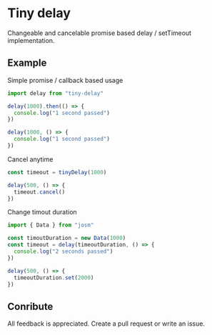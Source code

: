 # Tiny delay

Changeable and cancelable promise based delay / setTimeout implementation.


## Example

Simple promise / callback based usage

```ts
import delay from "tiny-delay"

delay(1000).then(() => {
  console.log("1 second passed")
})

delay(1000, () => {
  console.log("1 second passed")
})
```

Cancel anytime

```ts
const timeout = tinyDelay(1000)

delay(500, () => {
  timeout.cancel()
})
```

Change timout duration

  
```ts
import { Data } from "josm"

const timoutDuration = new Data(1000)
const timeout = delay(timeoutDuration, () => {
  console.log("2 seconds passed")
})

delay(500, () => {
  timeoutDuration.set(2000)
})
```

## Conribute

All feedback is appreciated. Create a pull request or write an issue.
